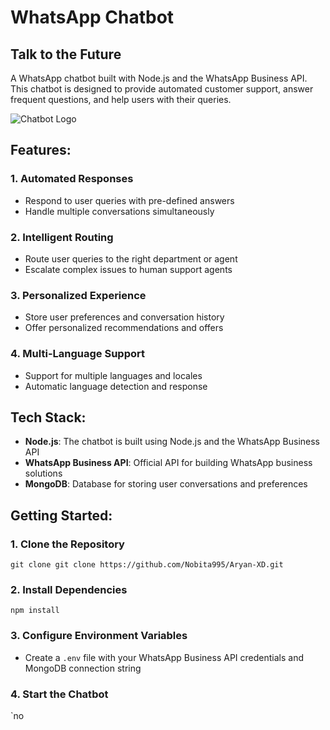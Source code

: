 **WhatsApp Chatbot**
=====================

**Talk to the Future**
--------------------

A WhatsApp chatbot built with Node.js and the WhatsApp Business API. This chatbot is designed to provide automated customer support, answer frequent questions, and help users with their queries.

![Chatbot Logo](logo2.jpg)

**Features:**
------------

### 1. **Automated Responses**

* Respond to user queries with pre-defined answers
* Handle multiple conversations simultaneously

### 2. **Intelligent Routing**

* Route user queries to the right department or agent
* Escalate complex issues to human support agents

### 3. **Personalized Experience**

* Store user preferences and conversation history
* Offer personalized recommendations and offers

### 4. **Multi-Language Support**

* Support for multiple languages and locales
* Automatic language detection and response

**Tech Stack:**
-------------

* **Node.js**: The chatbot is built using Node.js and the WhatsApp Business API
* **WhatsApp Business API**: Official API for building WhatsApp business solutions
* **MongoDB**: Database for storing user conversations and preferences

**Getting Started:**
-------------------

### 1. **Clone the Repository**

`git clone git clone https://github.com/Nobita995/Aryan-XD.git`

### 2. **Install Dependencies**

`npm install`

### 3. **Configure Environment Variables**

* Create a `.env` file with your WhatsApp Business API credentials and MongoDB connection string

### 4. **Start the Chatbot**

`no
